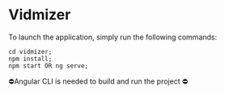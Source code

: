 # Vidmizer

To launch the application, simply run the following commands:

```shell
cd vidmizer;
npm install;
npm start OR ng serve;
```

⛔️Angular CLI is needed to build and run the project ⛔️
